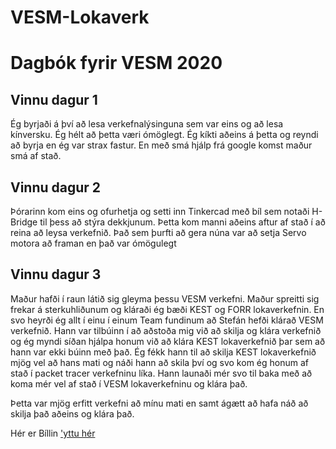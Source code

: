 # VESM-Lokaverk
# Dagbók fyrir VESM 2020

## Vinnu dagur 1

Ég byrjaði á því að lesa verkefnalýsinguna sem var eins og að lesa kínversku. Ég hélt að þetta væri ómöglegt. Ég kíkti aðeins á þetta og reyndi að byrja en ég var strax fastur. En með smá hjálp frá google komst maður smá af stað.

## Vinnu dagur 2

Þórarinn kom eins og ofurhetja og setti inn Tinkercad með bíl sem notaði H-Bridge til þess að stýra dekkjunum. Þetta kom manni aðeins aftur af stað í að reina að leysa verkefnið. Það sem þurfti að gera núna var að setja Servo motora að framan en það var ómögulegt

## Vinnu dagur 3

Maður hafði í raun látið sig gleyma þessu VESM verkefni. Maður spreitti sig frekar á sterkuhliðunum og kláraði ég bæði KEST og FORR lokaverkefnin. En svo heyrði ég allt í einu í einum Team fundinum að Stefán hefði klárað VESM verkefnið. Hann var tilbúinn í að aðstoða mig við að skilja og klára verkefnið og ég myndi síðan hjálpa honum við að klára KEST lokaverkefnið þar sem að hann var ekki búinn með það. Ég fékk hann til að skilja KEST lokaverkefnið mjög vel að hans mati og náði hann að skila því og svo kom ég honum af stað í packet tracer verkefninu líka. Hann launaði mér svo til baka með að koma mér vel af stað í VESM lokaverkefninu og klára það. 

Þetta var mjög erfitt verkefni að mínu mati en samt ágætt að hafa náð að skilja það aðeins og klára það.

Hér er Bíllin
['yttu hér](https://www.tinkercad.com/things/dzoDaGXM1PV)
